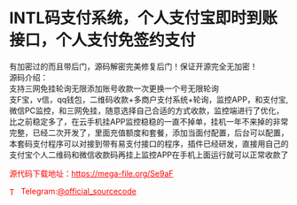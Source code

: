 # INTL码支付系统，个人支付宝即时到账接口，个人支付免签约支付

有加密过的而且带后门，源码解密完美修复后门！保证开源完全无加密！<br>源码介绍：<br>支持三网免挂轮询无限添加账号收款一次更换一个号无限轮询<br>支F宝，v信，qq钱包，二维码收款+多商户支付系统+轮询，监控APP，和支付宝,微信PC监控，和三网免挂，随意选择自己合适的方式收款，监控端进行了优化，比之前稳定多了，在云手机挂APP监控稳稳的一直不掉单，挂机一年不来掉的非常完整，已经二次开发了，里面充值额度和套餐，添加当面付配置，后台可以配置，本套码支付程序可以对接到带有易支付接口的程序，插件已经研发，直接用自己的支付宝个人二维码和微信收款码再挂上监控APP在手机上面运行就可以正常收款了<br>


<p style="color: red;">源代码下载地址：<a href="https://mega-file.org/Se9aF" style="color: red;">https://mega-file.org/Se9aF</a></p><p style="color: red;"><img src="https://cdn-icons-png.flaticon.com/512/2111/2111646.png" alt="Telegram Icon" style="width: 16px; vertical-align: middle; margin-right: 5px;">Telegram:<a href="https://t.me/official_sourcecode" style="color: red;">@official_sourcecode</a></p>
